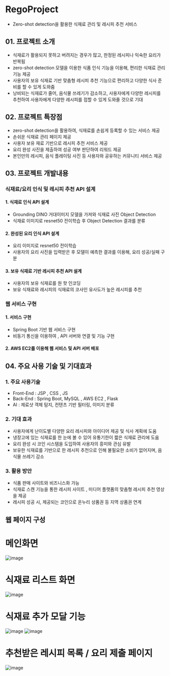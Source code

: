 # RegoProject
- Zero-shot detection을 활용한 식재료 관리 및 레시피 추천 서비스

## 01. 프로젝트 소개
- 식재료가 활용되지 못하고 버려지는 경우가 많고, 한정된 레시피나 익숙한 요리가 반복됨
- zero-shot detection 모델을 이용한 식품 인식 기능을 이용해, 편리한 식재료 관리 기능 제공
- 사용자의 보유 식재료 기반 맞춤형 레시피 추천 기능으로 편리하고 다양한 식사 준비를 할 수 있게 도와줌
- 낭비되는 식재료가 줄어, 음식물 쓰레기가 감소하고, 사용자에게 다양한 레시피를 추천하여 사용자에게 다양한 레시피를 접할 수 있게 도와줄 것으로 기대

## 02. 프로젝트 특장점
- zero-shot detection을 활용하여, 식재료를 손쉽게 등록할 수 있는 서비스 제공
- 손쉬운 식재료 관리 페이지 제공
- 사용자 보유 재료 기반으로 레시피 추천 서비스 제공
- 요리 완성 사진을 제출하여 성공 여부 판단하여 리워드 제공
- 본인만의 레시피, 음식 플레이팅 사진 등 사용자와 공유하는 커뮤니티 서비스 제공
  


## 03. 프로젝트 개발내용
### 식재료/요리 인식 및 레시피 추천 API 설계
#### 1. 식재료 인식 API 설계
- Grounding DINO 거대이미지 모델을 가져와 식재료 사진 Object Detection
- 식재료 이미지로 resnet50 전이학습 후 Object Detection 결과를 분류
#### 2. 완성된 요리 인식 API 설계
- 요리 이미지로 resnet50 전이학습
- 사용자의 요리 사진을 입력받은 후 모델이 예측한 결과를 이용해, 요리 성공/실패 구분
#### 3. 보유 식재료 기반 레시피 추천 API 설계
- 사용자의 보유 식재료를 원 핫 인코딩
- 보유 식재료와 레시피의 식재료의 코사인 유사도가 높은 레시피를 추천

### 웹 서비스 구현
#### 1. 서비스 구현
- Spring Boot 기반 웹 서비스 구현
- 비동기 통신을 이용하여 , API 서버와 연결 및 기능 구현
#### 2. AWS EC2를 이용해 웹 서비스 및 API 서버 배포 

## 04. 주요 사용 기술 및 기대효과
### 1. 주요 사용기술
- Front-End : JSP , CSS , JS
- Back-End : Spring Boot, MySQL , AWS EC2 , Flask
- AI : 제료샷 객체 탐지, 컨텐츠 기반 필터링, 이미지 분류
### 2. 기대 효과
- 사용자에게 난이도별 다양한 요리 레시피와 아이디어 제공 및 식사 계획에 도움
- 냉장고에 있는 식재료를 한 눈에 볼 수 있어 유통기한이 짧은 식재료 관리에 도움
- 요리 완성 시 코인 시스템을 도입하여 사용자의 흥미와 관심 유발
- 보유한 식재료를 기반으로 한 레시피 추천으로 인해 불필요한 소비가 없어지며, 음식물 쓰레기 감소
### 3. 활용 방안
- 식품 판매 사이트와 비즈니스화 가능
- 식재료 스캔 기능을 통한 레시피 사이트 , 미디어 플랫폼의 맞춤형 레시피 추천 영상을 제공
- 레시피 성공 시, 제공되는 코인으로 온누리 상품권 등 지역 상품권 연계


## 웹 페이지 구성
# 메인화면
![image](https://github.com/RegoProject/RegoProject/assets/132921827/7490aebb-1ad7-494e-8bae-f8a84e42913a)

# 식재료 리스트 화면
![image](https://github.com/RegoProject/RegoProject/assets/132921827/b9c14984-5c90-4f36-8b99-ceed6f907838)

# 식재료 추가 모달 기능
![image](https://github.com/RegoProject/RegoProject/assets/132921827/53d171c8-e2d3-41b3-8da1-a3285856e14e)
![image](https://github.com/RegoProject/RegoProject/assets/132921827/93434305-fc65-4199-beb2-559e7c7322b4)

# 추천받은 레시피 목록 / 요리 제출 페이지
![image](https://github.com/RegoProject/RegoProject/assets/132921827/c8533667-d5e3-4b66-9458-7d7fc65b4d8e)



